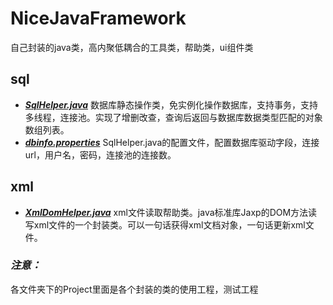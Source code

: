 # NiceJavaFramework
自己封装的java类，高内聚低耦合的工具类，帮助类，ui组件类


## sql
- ***[SqlHelper.java](https://github.com/ismyblue/NiceJavaFramework/blob/master/sql/SqlHelper.java)*** 数据库静态操作类，免实例化操作数据库，支持事务，支持多线程，连接池。实现了增删改查，查询后返回与数据库数据类型匹配的对象数组列表。
- ***[dbinfo.properties](https://github.com/ismyblue/NiceJavaFramework/blob/master/sql/dbinfo.properties)*** SqlHelper.java的配置文件，配置数据库驱动字段，连接url，用户名，密码，连接池的连接数。

## xml
- ***[XmlDomHelper.java](https://github.com/ismyblue/NiceJavaFramework/blob/master/sql/dbinfo.properties)*** xml文件读取帮助类。java标准库Jaxp的DOM方法读写xml文件的一个封装类。可以一句话获得xml文档对象，一句话更新xml文件。

### ***注意：***
各文件夹下的Project里面是各个封装的类的使用工程，测试工程
